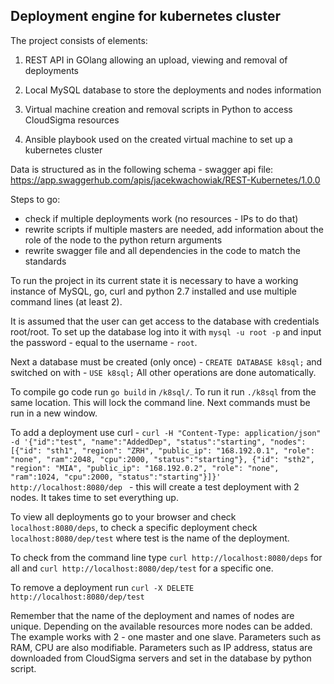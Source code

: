 ## Deployment engine for kubernetes cluster

The project consists of elements:
1. REST API in GOlang allowing an upload, viewing and removal of deployments

2. Local MySQL database to store the deployments and nodes information

3. Virtual machine creation and removal scripts in Python to access CloudSigma resources

4. Ansible playbook used on the created virtual machine to set up a kubernetes cluster

Data is structured as in the following schema - swagger api file:
https://app.swaggerhub.com/apis/jacekwachowiak/REST-Kubernetes/1.0.0

Steps to go:
* check if multiple deployments work (no resources - IPs to do that)
* rewrite scripts if multiple masters are needed, add information about the role of the node to the python return arguments
* rewrite swagger file and all dependencies in the code to match the standards

To run the project in its current state it is necessary to have a working instance of MySQL, go, curl and python 2.7 installed and use multiple command lines (at least 2).

It is assumed that the user can get access to the database with credentials root/root. To set up the database log into it with `mysql -u root -p` and input the password - equal to the username - `root`.

Next a database must be created (only once) - `CREATE DATABASE k8sql;` and switched on with - 
`USE k8sql;` All other operations are done automatically.

To compile go code run `go build` in `/k8sql/`. To run it run `./k8sql` from the same location.
This will lock the command line. Next commands must be run in a new window.

To add a deployment use curl - `curl -H "Content-Type: application/json" -d '{"id":"test", "name":"AddedDep", "status":"starting", "nodes": [{"id": "sth1", "region": "ZRH", "public_ip": "168.192.0.1", "role": "none", "ram":2048, "cpu":2000, "status":"starting"}, {"id": "sth2", "region": "MIA", "public_ip": "168.192.0.2", "role": "none", "ram":1024, "cpu":2000, "status":"starting"}]}' http://localhost:8080/dep
` - this will create a test deployment with 2 nodes. It takes time to set everything up.

To view all deployments go to your browser and check `localhost:8080/deps`, to check a specific deployment check `localhost:8080/dep/test` where test is the name of the deployment.

To check from the command line type `curl http://localhost:8080/deps` for all and `curl http://localhost:8080/dep/test` for a specific one.

To remove a deployment run `curl -X DELETE http://localhost:8080/dep/test`

Remember that the name of the deployment and names of nodes are unique. Depending on the available resources more nodes can be added. The example works with 2 - one master and one slave. Parameters such as RAM, CPU are also modifiable.
Parameters such as IP address, status are downloaded from CloudSigma servers and set in the database by python script.


